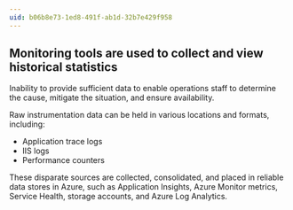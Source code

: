 ```yaml
---
uid: b06b8e73-1ed8-491f-ab1d-32b7e429f958
---
```

## Monitoring tools are used to collect and view historical statistics

<div class="alert is-warning"><p>Inability to provide sufficient data to enable operations staff to determine the cause, mitigate the situation, and ensure availability.</p></div>

Raw instrumentation data can be held in various locations and formats, including:

- Application trace logs
- IIS logs
- Performance counters

These disparate sources are collected, consolidated, and placed in reliable data stores in Azure, such as Application Insights, Azure Monitor metrics, Service Health, storage accounts, and Azure Log Analytics.